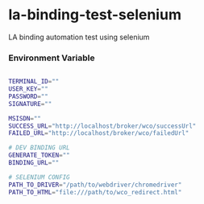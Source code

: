# la-binding-test-selenium
LA binding automation test using selenium

### Environment Variable
```sh

TERMINAL_ID=""
USER_KEY=""
PASSWORD=""
SIGNATURE=""

MSISDN=""
SUCCESS_URL="http://localhost/broker/wco/successUrl"
FAILED_URL="http://localhost/broker/wco/failedUrl"

# DEV BINDING URL
GENERATE_TOKEN=""
BINDING_URL=""

# SELENIUM CONFIG
PATH_TO_DRIVER="/path/to/webdriver/chromedriver"
PATH_TO_HTML="file:///path/to/wco_redirect.html"

```
